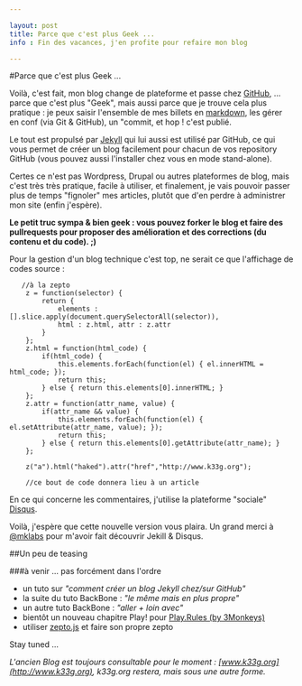 ```yaml
---

layout: post
title: Parce que c'est plus Geek ...
info : Fin des vacances, j'en profite pour refaire mon blog

---
```


#Parce que c'est plus Geek ...

Voilà, c'est fait, mon blog change de plateforme et passe chez [GitHub](https://github.com/), ... parce que c'est plus "Geek", mais aussi parce que je trouve cela plus pratique : je peux saisir l'ensemble de mes billets en [markdown](https://github.com/3monkeys/play.rules), les gérer en conf (via Git & GitHub), un "commit, et hop ! c'est publié.

Le tout est propulsé par [Jekyll](https://github.com/mojombo/jekyll/wiki) qui lui aussi est utilisé par GitHub, ce qui vous permet de créer un blog facilement pour chacun de vos repository GitHub (vous pouvez aussi l'installer chez vous en mode stand-alone).

Certes ce n'est pas Wordpress, Drupal ou autres plateformes de blog, mais c'est très très pratique, facile à utiliser, et finalement, je vais pouvoir passer plus de temps "fignoler" mes articles, plutôt que d'en perdre à administrer mon site (enfin j'espère).

**Le petit truc sympa & bien geek : vous pouvez forker le blog et faire des pullrequests pour proposer des amélioration et des corrections (du contenu et du code). ;)**

Pour la gestion d'un blog technique c'est top, ne serait ce que l'affichage de codes source :

       //à la zepto
        z = function(selector) {
            return {
                elements : [].slice.apply(document.querySelectorAll(selector)),
                html : z.html, attr : z.attr
            }
        };
        z.html = function(html_code) {
            if(html_code) {
                this.elements.forEach(function(el) { el.innerHTML = html_code; });
                return this;
            } else { return this.elements[0].innerHTML; }
        };
        z.attr = function(attr_name, value) {
            if(attr_name && value) {
                this.elements.forEach(function(el) { el.setAttribute(attr_name, value); });
                return this;
            } else { return this.elements[0].getAttribute(attr_name); }
        };

        z("a").html("haked").attr("href","http://www.k33g.org");

        //ce bout de code donnera lieu à un article


En ce qui concerne les commentaires, j'utilise la plateforme "sociale" [Disqus](http://disqus.com/welcome/).

Voilà, j'espère que cette nouvelle version vous plaira. Un grand merci à [@mklabs](http://twitter.com/mklabs/) pour m'avoir fait découvrir Jekill & Disqus.

##Un peu de teasing

###à venir ... pas forcément dans l'ordre

- un tuto sur *"comment créer un blog Jekyll chez/sur GitHub"*
- la suite du tuto BackBone : *"le même mais en plus propre"*
- un autre tuto BackBone : *"aller + loin avec"*
- bientôt un nouveau chapitre Play! pour [Play.Rules (by 3Monkeys)](https://github.com/3monkeys/play.rules)
- utiliser [zepto.js](http://zeptojs.com/) et faire son propre zepto

Stay tuned ...

*L'ancien Blog est toujours consultable pour le moment : [www.k33g.org](http://www.k33g.org), k33g.org restera, mais sous une autre forme.*